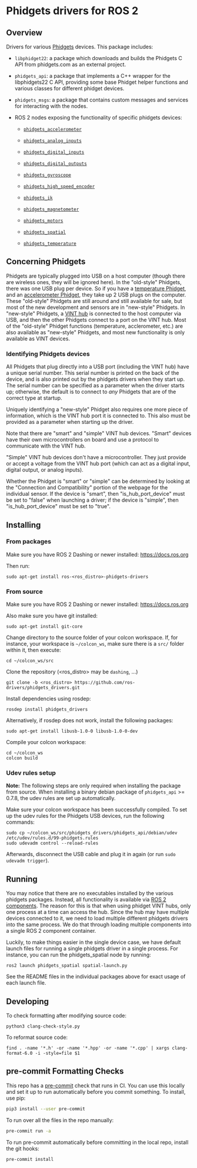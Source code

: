 Phidgets drivers for ROS 2
==========================

Overview
--------

Drivers for various [Phidgets](https://www.phidgets.com) devices. This package includes:

* `libphidget22`: a package which downloads and builds the Phidgets C API from
   phidgets.com as an external project.

* `phidgets_api`: a package that implements a C++ wrapper for the libphidgets22
   C API, providing some base Phidget helper functions and various classes for
   different phidget devices.

* `phidgets_msgs`: a package that contains custom messages and services for
   interacting with the nodes.

* ROS 2 nodes exposing the functionality of specific phidgets devices:

  * [`phidgets_accelerometer`](phidgets_accelerometer/README.md)

  * [`phidgets_analog_inputs`](phidgets_analog_inputs/README.md)

  * [`phidgets_digital_inputs`](phidgets_digital_inputs/README.md)

  * [`phidgets_digital_outputs`](phidgets_digital_outputs/README.md)

  * [`phidgets_gyroscope`](phidgets_gyroscope/README.md)

  * [`phidgets_high_speed_encoder`](phidgets_high_speed_encoder/README.md)

  * [`phidgets_ik`](phidgets_ik/README.md)

  * [`phidgets_magnetometer`](phidgets_magnetometer/README.md)

  * [`phidgets_motors`](phidgets_motors/README.md)

  * [`phidgets_spatial`](phidgets_spatial/README.md)

  * [`phidgets_temperature`](phidgets_temperature/README.md)

Concerning Phidgets
-------------------

Phidgets are typically plugged into USB on a host computer (though there are
wireless ones, they will be ignored here).  In the "old-style" Phidgets, there
was one USB plug per device.  So if you have a
[temperature Phidget](https://www.phidgets.com/?tier=3&catid=14&pcid=12&prodid=1042),
and an [accelerometer Phidget](https://www.phidgets.com/?tier=3&catid=10&pcid=8&prodid=1026),
they take up 2 USB plugs on the computer.  These "old-style" Phidgets are still
around and still available for sale, but most of the new development and
sensors are in "new-style" Phidgets.  In "new-style" Phidgets, a
[VINT hub](https://www.phidgets.com/?tier=3&catid=2&pcid=1&prodid=643) is
connected to the host computer via USB, and then the other Phidgets connect to
a port on the VINT hub.  Most of the "old-style" Phidget functions (temperature,
acclerometer, etc.) are also available as "new-style" Phidgets, and most new
functionality is only available as VINT devices.

### Identifying Phidgets devices ###

All Phidgets that plug directly into a USB port (including the VINT hub) have a
unique serial number. This serial number is printed on the back of the device,
and is also printed out by the phidgets drivers when they start up.  The serial
number can be specified as a parameter when the driver starts up; otherwise, the
default is to connect to *any* Phidgets that are of the correct type at startup.

Uniquely identifying a "new-style" Phidget also requires one more piece of
information, which is the VINT hub port it is connected to.  This also must be
provided as a parameter when starting up the driver.

Note that there are "smart" and "simple" VINT hub devices.  "Smart" devices have
their own microcontrollers on board and use a protocol to communicate with the
VINT hub.

"Simple" VINT hub devices don't have a microcontroller.  They just provide
or accept a voltage from the VINT hub port (which can act as a digital input,
digital output, or analog inputs).

Whether the Phidget is "smart" or "simple" can be determined by looking at the
"Connection and Compatibility" portion of the webpage for the individual sensor.
If the device is "smart", then "is_hub_port_device" must be set to "false"
when launching a driver; if the device is "simple", then "is_hub_port_device"
must be set to "true".

Installing
----------

### From packages ###

Make sure you have ROS 2 Dashing or newer installed: https://docs.ros.org

Then run:

    sudo apt-get install ros-<ros_distro>-phidgets-drivers

### From source ###

Make sure you have ROS 2 Dashing or newer installed: https://docs.ros.org

Also make sure you have git installed:

    sudo apt-get install git-core

Change directory to the source folder of your colcon workspace.
If, for instance, your workspace is `~/colcon_ws`, make sure there is
a `src/` folder within it, then execute:

    cd ~/colcon_ws/src

Clone the repository (<ros_distro> may be `dashing`, ...)

    git clone -b <ros_distro> https://github.com/ros-drivers/phidgets_drivers.git

Install dependencies using rosdep:

    rosdep install phidgets_drivers

Alternatively, if rosdep does not work, install the following packages:

    sudo apt-get install libusb-1.0-0 libusb-1.0-0-dev

Compile your colcon workspace:

    cd ~/colcon_ws
    colcon build

### Udev rules setup ###

**Note:** The following steps are only required when installing the package
from source. When installing a binary debian package of `phidgets_api` >= 0.7.8,
the udev rules are set up automatically.

Make sure your colcon workspace has been successfully compiled.
To set up the udev rules for the Phidgets USB devices, run the following commands:

    sudo cp ~/colcon_ws/src/phidgets_drivers/phidgets_api/debian/udev /etc/udev/rules.d/99-phidgets.rules
    sudo udevadm control --reload-rules

Afterwards, disconnect the USB cable and plug it in again (or run `sudo udevadm trigger`).

Running
-------

You may notice that there are no executables installed by the various phidgets packages.
Instead, all functionality is available via [ROS 2 components](https://docs.ros.org/en/humble/Concepts/About-Composition.html).
The reason for this is that when using phidget VINT hubs, only one process at a time can access the hub.
Since the hub may have multiple devices connected to it, we need to load multiple different phidgets drivers into the same process.
We do that through loading multiple components into a single ROS 2 component container.

Luckily, to make things easier in the single device case, we have default launch files for running a single phidgets driver in a single process.
For instance, you can run the phidgets_spatial node by running:

    ros2 launch phidgets_spatial spatial-launch.py

See the README files in the individual packages above for exact usage of each launch file.

Developing
----------

To check formatting after modifying source code:

    python3 clang-check-style.py

To reformat source code:

    find . -name '*.h' -or -name '*.hpp' -or -name '*.cpp' | xargs clang-format-6.0 -i -style=file $1


pre-commit Formatting Checks
----------------------------

This repo has a [pre-commit](https://pre-commit.com/) check that runs in CI.
You can use this locally and set it up to run automatically before you commit
something. To install, use pip:

```bash
pip3 install --user pre-commit
```

To run over all the files in the repo manually:

```bash
pre-commit run -a
```

To run pre-commit automatically before committing in the local repo, install the git hooks:

```bash
pre-commit install
```
